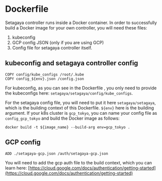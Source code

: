 # Dockerfile

Setagaya controller runs inside a Docker container. In order to successfully build a Docker image for your own controller, you will need these files:

1. kubeconfig
2. GCP config JSON (only if you are using GCP)
3. Config file for setagaya controller itself.

## kubeconfig and setagaya controller config

```
COPY config/kube_configs /root/.kube
COPY config_${env}.json /config.json
```

For kubeconfig, as you can see in the Dockerfile , you only need to provide the kubeconfigs here: `setagaya/setagaya/config/kube_configs`.

For the setagaya config file, you will need to put it here `setagaya/setagaya`, which is the building context of this Dockerfile. `${env}` here is the building argument. If your k8s cluster is `gcp_tokyo`, you can name your config file as `config_gcp_tokyo` and build the Docker image as follows:

`docker build -t ${image_name} --build-arg env=gcp_tokyo .`

## GCP config

```
ADD ./setagaya-gcp.json /auth/setagaya-gcp.json
```

You will need to add the gcp auth file to the build context, which you can learn here: [https://cloud.google.com/docs/authentication/getting-started](https://cloud.google.com/docs/authentication/getting-started)
